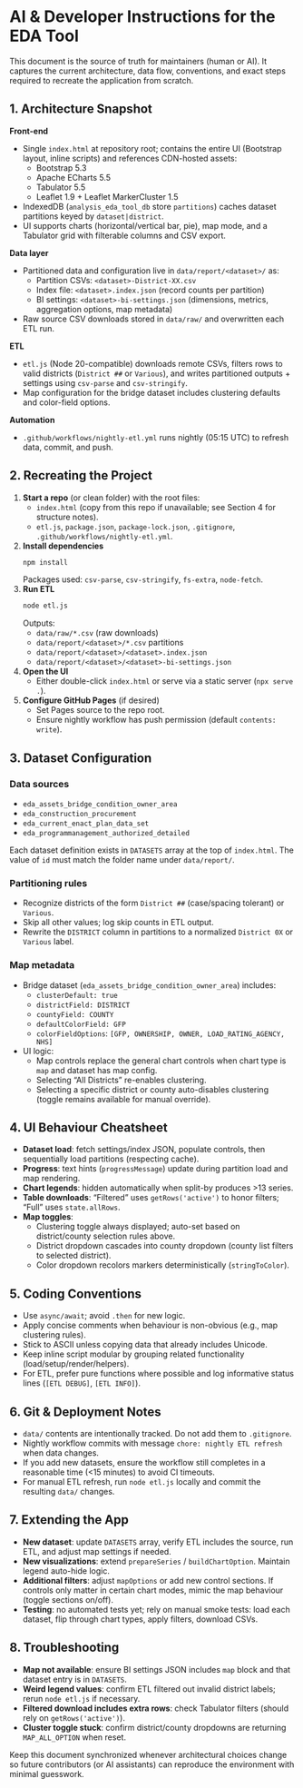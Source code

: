 # AI & Developer Instructions for the EDA Tool

This document is the source of truth for maintainers (human or AI). It captures the current architecture, data flow, conventions, and exact steps required to recreate the application from scratch.

## 1. Architecture Snapshot

**Front-end**
- Single `index.html` at repository root; contains the entire UI (Bootstrap layout, inline scripts) and references CDN-hosted assets:
  - Bootstrap 5.3
  - Apache ECharts 5.5
  - Tabulator 5.5
  - Leaflet 1.9 + Leaflet MarkerCluster 1.5
- IndexedDB (`analysis_eda_tool_db` store `partitions`) caches dataset partitions keyed by `dataset|district`.
- UI supports charts (horizontal/vertical bar, pie), map mode, and a Tabulator grid with filterable columns and CSV export.

**Data layer**
- Partitioned data and configuration live in `data/report/<dataset>/` as:
  - Partition CSVs: `<dataset>-District-XX.csv`
  - Index file: `<dataset>.index.json` (record counts per partition)
  - BI settings: `<dataset>-bi-settings.json` (dimensions, metrics, aggregation options, map metadata)
- Raw source CSV downloads stored in `data/raw/` and overwritten each ETL run.

**ETL**
- `etl.js` (Node 20-compatible) downloads remote CSVs, filters rows to valid districts (`District ##` or `Various`), and writes partitioned outputs + settings using `csv-parse` and `csv-stringify`.
- Map configuration for the bridge dataset includes clustering defaults and color-field options.

**Automation**
- `.github/workflows/nightly-etl.yml` runs nightly (05:15 UTC) to refresh data, commit, and push.

## 2. Recreating the Project

1. **Start a repo** (or clean folder) with the root files:
   - `index.html` (copy from this repo if unavailable; see Section 4 for structure notes).
   - `etl.js`, `package.json`, `package-lock.json`, `.gitignore`, `.github/workflows/nightly-etl.yml`.
2. **Install dependencies**
   ```bash
   npm install
   ```
   Packages used: `csv-parse`, `csv-stringify`, `fs-extra`, `node-fetch`.
3. **Run ETL**
   ```bash
   node etl.js
   ```
   Outputs:
   - `data/raw/*.csv` (raw downloads)
   - `data/report/<dataset>/*.csv` partitions
   - `data/report/<dataset>/<dataset>.index.json`
   - `data/report/<dataset>/<dataset>-bi-settings.json`
4. **Open the UI**
   - Either double-click `index.html` or serve via a static server (`npx serve .`).
5. **Configure GitHub Pages** (if desired)
   - Set Pages source to the repo root.
   - Ensure nightly workflow has push permission (default `contents: write`).

## 3. Dataset Configuration

### Data sources
- `eda_assets_bridge_condition_owner_area`
- `eda_construction_procurement`
- `eda_current_enact_plan_data_set`
- `eda_programmanagement_authorized_detailed`

Each dataset definition exists in `DATASETS` array at the top of `index.html`. The value of `id` must match the folder name under `data/report/`.

### Partitioning rules
- Recognize districts of the form `District ##` (case/spacing tolerant) or `Various`.
- Skip all other values; log skip counts in ETL output.
- Rewrite the `DISTRICT` column in partitions to a normalized `District 0X` or `Various` label.

### Map metadata
- Bridge dataset (`eda_assets_bridge_condition_owner_area`) includes:
  - `clusterDefault: true`
  - `districtField: DISTRICT`
  - `countyField: COUNTY`
  - `defaultColorField: GFP`
  - `colorFieldOptions`: `[GFP, OWNERSHIP, OWNER, LOAD_RATING_AGENCY, NHS]`
- UI logic:
  - Map controls replace the general chart controls when chart type is `map` and dataset has map config.
  - Selecting “All Districts” re-enables clustering.
  - Selecting a specific district or county auto-disables clustering (toggle remains available for manual override).

## 4. UI Behaviour Cheatsheet

- **Dataset load**: fetch settings/index JSON, populate controls, then sequentially load partitions (respecting cache).
- **Progress**: text hints (`progressMessage`) update during partition load and map rendering.
- **Chart legends**: hidden automatically when split-by produces >13 series.
- **Table downloads**: “Filtered” uses `getRows('active')` to honor filters; “Full” uses `state.allRows`.
- **Map toggles**:
  - Clustering toggle always displayed; auto-set based on district/county selection rules above.
  - District dropdown cascades into county dropdown (county list filters to selected district).
  - Color dropdown recolors markers deterministically (`stringToColor`).

## 5. Coding Conventions
- Use `async/await`; avoid `.then` for new logic.
- Apply concise comments when behaviour is non-obvious (e.g., map clustering rules).
- Stick to ASCII unless copying data that already includes Unicode.
- Keep inline script modular by grouping related functionality (load/setup/render/helpers).
- For ETL, prefer pure functions where possible and log informative status lines (`[ETL DEBUG]`, `[ETL INFO]`).

## 6. Git & Deployment Notes
- `data/` contents are intentionally tracked. Do not add them to `.gitignore`.
- Nightly workflow commits with message `chore: nightly ETL refresh` when data changes.
- If you add new datasets, ensure the workflow still completes in a reasonable time (<15 minutes) to avoid CI timeouts.
- For manual ETL refresh, run `node etl.js` locally and commit the resulting `data/` changes.

## 7. Extending the App
- **New dataset**: update `DATASETS` array, verify ETL includes the source, run ETL, and adjust map settings if needed.
- **New visualizations**: extend `prepareSeries` / `buildChartOption`. Maintain legend auto-hide logic.
- **Additional filters**: adjust `mapOptions` or add new control sections. If controls only matter in certain chart modes, mimic the map behaviour (toggle sections on/off).
- **Testing**: no automated tests yet; rely on manual smoke tests: load each dataset, flip through chart types, apply filters, download CSVs.

## 8. Troubleshooting
- **Map not available**: ensure BI settings JSON includes `map` block and that dataset entry is in `DATASETS`.
- **Weird legend values**: confirm ETL filtered out invalid district labels; rerun `node etl.js` if necessary.
- **Filtered download includes extra rows**: check Tabulator filters (should rely on `getRows('active')`).
- **Cluster toggle stuck**: confirm district/county dropdowns are returning `MAP_ALL_OPTION` when reset.

Keep this document synchronized whenever architectural choices change so future contributors (or AI assistants) can reproduce the environment with minimal guesswork.

